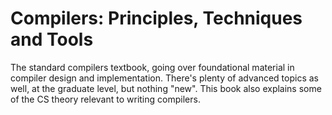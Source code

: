 # Compilers: Principles, Techniques and Tools

The standard compilers textbook, going over foundational material in compiler design and implementation. There's plenty of advanced topics as well, at the graduate level, but nothing "new". This book also explains some of the CS theory relevant to writing compilers.
